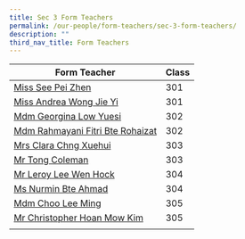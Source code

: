 ```yaml
---
title: Sec 3 Form Teachers
permalink: /our-people/form-teachers/sec-3-form-teachers/
description: ""
third_nav_title: Form Teachers
---
```

| Form Teacher | Class| 
| -------- | -------- | 
|[Miss See Pei Zhen](mailto:see_pei_zhen@schools.gov.sg)|301
|[Miss Andrea Wong Jie Yi](mailto:wong_jie_yi_andrea@schools.gov.sg)|301
|[Mdm Georgina Low Yuesi](mailto:Low_Yuesi_Georgina@schools.gov.sg)|302
|[Mdm Rahmayani Fitri Bte Rohaizat](mailto:rahmayani_fitri_rohaizat@schools.gov.sg)|302
|[Mrs Clara Chng Xuehui](mailto:ong_xuehui_clara@schools.gov.sg)|303
|[Mr Tong Coleman](mailto:Tong_Coleman@schools.gov.sg)|303
|[Mr Leroy Lee Wen Hock](mailto:lee_wen_hock_leroy@schools.gov.sg)|304
|[Ms Nurmin Bte Ahmad](mailto:nurmin_ahmad@schools.gov.sg)|304
|[Mdm Choo Lee Ming](mailto:choo_lee_ming@schools.gov.sg)|305
|[Mr Christopher Hoan Mow Kim](mailto:hoan_mow_kim@schools.gov.sg)|305
||